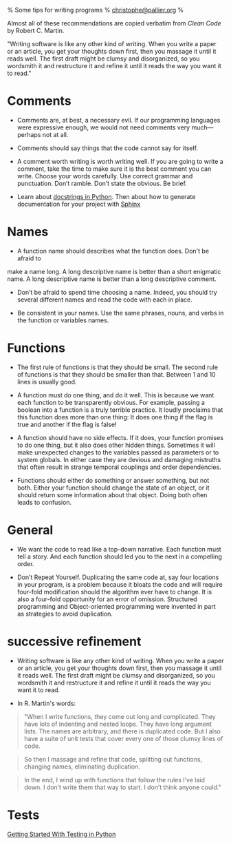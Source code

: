% Some tips for writing programs
% christophe@pallier.org
%

Almost all of these recommendations are copied verbatim from _Clean Code_ by Robert C. Martin.

"Writing software is like any other kind of writing. When you write a paper or an article, you get your thoughts down first, then you massage it until it reads
well. The first draft might be clumsy and disorganized, so you wordsmith it and
restructure it and refine it until it reads the way you want it to read."



# Comments

* Comments are, at best, a necessary evil. If our programming languages were expressive enough, we would not need comments very much—perhaps not at all.

* Comments should say things that the code cannot say for itself.

* A comment worth writing is worth writing well. If you are going to write a
comment, take the time to make sure it is the best comment you can write. Choose
your words carefully. Use correct grammar and punctuation. Don’t ramble. Don’t
state the obvious. Be brief.

* Learn about [docstrings in Python](https://www.datacamp.com/community/tutorials/docstrings-python). Then about how to generate documentation for your project with [Sphinx](http://www.sphinx-doc.org)

# Names

* A function name should describes what the function does. Don't be afraid to

make a name long. A long descriptive name is better than a short enigmatic name.
A long descriptive name is better than a long descriptive comment.

* Don’t be afraid to spend time choosing a name. Indeed, you should try several different names and read the code with each in place.

* Be consistent in your names. Use the same phrases, nouns, and verbs in the function or variables names.

# Functions

* The first rule of functions is that they should be small. The second rule of functions is that they should be smaller than that. Between 1 and 10 lines is usually good. 

* A function must do one thing, and do it well. This is because we want each
function to be transparently obvious. For example, passing a boolean into a
function is a truly terrible practice. It loudly proclaims that this function
does more than one thing: It does one thing if the flag is true and another if
the flag is false!

* A function should have no side effects. If it does, your function promises to do one thing, but it also does other hidden things. Sometimes it will make unexpected changes to the variables passed as parameters or to system globals. In either case they are devious and damaging mistruths that often result in strange
temporal couplings and order dependencies.

* Functions should either do something or answer something, but not both. Either
your function should change the state of an object, or it should return some
information about that object. Doing both often leads to confusion.



# General

* We want the code to read like a top-down narrative. Each function must tell  a story. And each function should led you to the next in a compelling order.

* Don’t Repeat Yourself. Duplicating the same code at, say four locations in your program, is a problem because it bloats the code and will require four-fold modification should the algorithm ever have to change. It is also a
four-fold opportunity for an error of omission. Structured programming and Object-oriented programming were invented in part as strategies to avoid duplication.


# successive refinement

* Writing software is like any other kind of writing. When you write a paper or an article, you get your thoughts down first, then you massage it until it reads
well. The first draft might be clumsy and disorganized, so you wordsmith it and
restructure it and refine it until it reads the way you want it to read.

* In R. Martin's words:

> "When I write functions, they come out long and complicated. They have lots of indenting and nested loops. They have long argument lists. The names are arbitrary, and there is duplicated code. But I also have a suite of unit tests that cover every one of those clumsy lines of code.

>  So then I massage and refine that code, splitting out functions, changing names, eliminating duplication. 
 

>  In the end, I wind up with functions that follow the rules I’ve laid down. I don’t write them that way to start. I don’t think anyone could."


# Tests

[Getting Started With Testing in Python](https://realpython.com/python-testing/)
